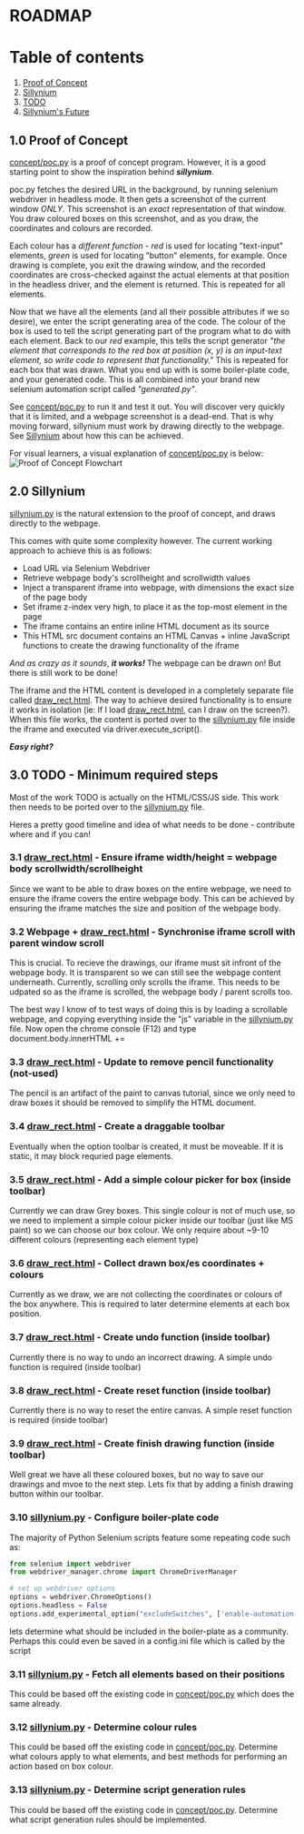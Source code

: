 # ROADMAP

# Table of contents
1. [Proof of Concept](#POC)
2. [Sillynium](#Now)
3. [TODO](#TODO)
4. [Sillynium's Future](#Future)


## 1.0 Proof of Concept <a name="POC"></a>
[concept/poc.py](concept/poc.py) is a proof of concept program. However, it is a good starting point to show the inspiration behind ***sillynium***.

poc.py fetches the desired URL in the background, by running selenium webdriver in headless mode. It then gets a screenshot of the current window *ONLY*.
This screenshot is an *exact* representation of that window. You draw coloured boxes on this screenshot, and as you draw, the coordinates and colours are recorded. 

Each colour has a *different function* - *red* is used for locating "text-input" elements, *green* is used for locating "button" elements, for example. Once drawing is complete, you exit the drawing window, and the recorded coordinates are cross-checked against the actual elements at that position in the headless driver, and the element is returned. This is repeated for all elements. 

Now that we have all the elements (and all their possible attributes if we so desire), we enter the script generating area of the code. The colour of the box is used to tell the script generating part of the program what to do with each element. Back to our *red* example, this tells the script generator *"the element that corresponds to the red box at position (x, y) is an input-text element, so write code to represent that functionality."* This is repeated for each box that was drawn. What you end up with is some boiler-plate code, and your generated code. This is all combined into your brand new selenium automation script called *"generated.py"*.

See [concept/poc.py](concept/poc.py) to run it and test it out. You will discover very quickly that it is limited, and a webpage screenshot is a dead-end. That is why moving forward, sillynium must work by drawing directly to the webpage. See [Sillynium](#Now) about how this can be achieved.

For visual learners, a visual explanation of [concept/poc.py](concept/poc.py) is below:![Proof of Concept Flowchart](concept/poc_flowchart.jpg)


## 2.0 Sillynium <a name="Now"></a>
[sillynium.py](sillynium.py) is the natural extension to the proof of concept, and draws directly to the webpage.

This comes with quite some complexity however. The current working approach to achieve this is as follows:
- Load URL via Selenium Webdriver
- Retrieve webpage body's scrollheight and scrollwidth values
- Inject a transparent iframe into webpage, with dimensions the exact size of the page body
- Set iframe z-index very high, to place it as the top-most element in the page
- The iframe contains an entire inline HTML document as its source
- This HTML src document contains an HTML Canvas + inline JavaScript functions to create the drawing functionality of the iframe

*And as crazy as it sounds*, ***it works!*** The webpage can be drawn on! But there is still work to be done!

The iframe and the HTML content is developed in a completely separate file called [draw_rect.html](HTML\CSS\JS/draw_rect.html). The way to achieve desired functionality is to ensure it works in isolation (ie: If I load [draw_rect.html](HTML\CSS\JS/draw_rect.html), can I draw on the screen?). When this file works, the content is ported over to the [sillynium.py](sillynium.py) file inside the iframe and executed via driver.execute_script().

***Easy right?***

## 3.0 TODO - Minimum required steps <a name="TODO"></a>
Most of the work TODO is actually on the HTML/CSS/JS side. This work then needs to be ported over to the [sillynium.py](sillynium.py) file. 

Heres a pretty good timeline and idea of what needs to be done - contribute where and if you can!

### 3.1 [draw_rect.html](HTML\CSS\JS/draw_rect.html) - Ensure iframe width/height = webpage body scrollwidth/scrollheight ###
Since we want to be able to draw boxes on the entire webpage, we need to ensure the iframe covers the entire webpage body.
This can be achieved by ensuring the iframe matches the size and position of the webpage body.

### 3.2 Webpage + [draw_rect.html](HTML\CSS\JS/draw_rect.html) - Synchronise iframe scroll with parent window scroll ###
This is crucial. To recieve the drawings, our iframe must sit infront of the webpage body. It is transparent so we can still see
the webpage content underneath. Currently, scrolling only scrolls the iframe. This needs to be udpated so as the iframe is scrolled, the webpage body / parent
scrolls too.

The best way I know of to test ways of doing this is by loading a scrollable webpage, and copying everything inside the "js" variable in the [sillynium.py](sillynium.py) file. 
Now open the chrome console (F12) and type document.body.innerHTML += <what you just copied>

### 3.3 [draw_rect.html](HTML\CSS\JS/draw_rect.html) - Update to remove pencil functionality (not-used) ###
The pencil is an artifact of the paint to canvas tutorial, since we only need to draw boxes it should be removed to simplify the HTML document.

### 3.4 [draw_rect.html](HTML\CSS\JS/draw_rect.html) - Create a draggable toolbar ###
Eventually when the option toolbar is created, it must be moveable. If it is static, it may block requried page elements. 

### 3.5 [draw_rect.html](HTML\CSS\JS/draw_rect.html) - Add a simple colour picker for box (inside toolbar) ###
Currently we can draw Grey boxes. This single colour is not of much use, so we need to implement a simple colour picker inside our toolbar (just like MS paint) so we can choose our box colour. We only require about ~9-10 different colours (representing each element type)

### 3.6 [draw_rect.html](HTML\CSS\JS/draw_rect.html) - Collect drawn box/es coordinates + colours ###
Currently as we draw, we are not collecting the coordinates or colours of the box anywhere. This is required to later determine elements at each box position.

### 3.7 [draw_rect.html](HTML\CSS\JS/draw_rect.html) - Create undo function (inside toolbar) ###
Currently there is no way to undo an incorrect drawing. A simple undo function is required (inside toolbar) 

### 3.8 [draw_rect.html](HTML\CSS\JS/draw_rect.html) - Create reset function (inside toolbar) ###
Currently there is no way to reset the entire canvas. A simple reset function is required (inside toolbar)

### 3.9 [draw_rect.html](HTML\CSS\JS/draw_rect.html) - Create finish drawing function (inside toolbar) ###
Well great we have all these coloured boxes, but no way to save our drawings and mvoe to the next step. Lets fix that by adding a finish drawing button within our toolbar.

### 3.10 [sillynium.py](sillynium.py) - Configure boiler-plate code ###
The majority of Python Selenium scripts feature some repeating code such as:
```python
from selenium import webdriver
from webdriver_manager.chrome import ChromeDriverManager

# set up webdriver options
options = webdriver.ChromeOptions()
options.headless = False
options.add_experimental_option("excludeSwitches", ['enable-automation'])
```
lets determine what should be included in the boiler-plate as a community. 
Perhaps this could even be saved in a config.ini file which is called by the script

### 3.11 [sillynium.py](sillynium.py) - Fetch all elements based on their positions ###
This could be based off the existing code in [concept/poc.py](concept/poc.py) which does the same already.

### 3.12 [sillynium.py](sillynium.py) - Determine colour rules ###
This could be based off the existing code in [concept/poc.py](concept/poc.py). Determine what colours apply to what elements, and best methods for performing an action based on box colour.

### 3.13 [sillynium.py](sillynium.py) - Determine script generation rules ###
This could be based off the existing code in [concept/poc.py](concept/poc.py). Determine what script generation rules should be implemented.
